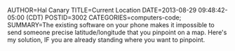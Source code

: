 AUTHOR=Hal Canary
TITLE=Current Location
DATE=2013-08-29 09:48:42-05:00 (CDT)
POSTID=3002
CATEGORIES=computers-code;
SUMMARY=The existing software on your phone makes it impossible to send someone precise latitude/longitude that you pinpoint on a map. Here's my solution, IF you are already standing where you want to pinpoint.

<script>
function nav() {
  if (! navigator.geolocation) {
    document.getElementById("location").innerHTML = "Sorry :(";
    return;
  }
  document.getElementById("location").innerHTML = "....";
  function ae(type, dst) {
    var x = document.createElement(type);
    dst.appendChild(x);
    return x;
  }
  function at(content, dst) {
    var x = document.createTextNode(content);
    dst.appendChild(x);
    return x;
  }
  function posfunc(pos) {
    var c = pos.coords;
    var r = 6;
    var p = c.latitude.toFixed(r) + "," + c.longitude.toFixed(r);
    var loc = document.getElementById("location");
    var url = 'https://maps.google.com/maps?q=' + p;
    loc.innerHTML = "";
    at('Your Current Location:', ae('strong', ae('p', loc)))
    var a = ae('a', ae('p', loc));
    a.href = url;
    at(p, a);
    at("("+ c.accuracy + "m)", ae('p', loc));
    a = ae('a', ae('p', loc));
    a.href = "geo:" + p;
    at("geo:" + p, a);
  };
  navigator.geolocation.getCurrentPosition(posfunc);
  return false;
}
window.addEventListener('load', nav);
</script>
<div id="location"></div>
